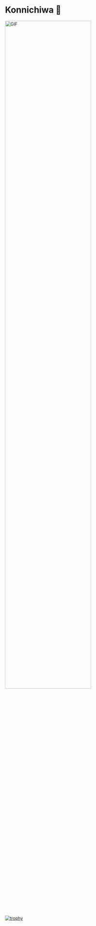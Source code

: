 # Konnichiwa 👋
<img width="75%" alt="GIF" align="center" src="https://user-images.githubusercontent.com/67684762/174741366-ec862105-81af-4c06-9c1f-3d28c4e19bfb.gif">

</br>

[![trophy](https://github-profile-trophy.vercel.app/?username=mst-nsh&theme=gruvbox)](https://github.com/ryo-ma/github-profile-trophy)


<!--
**mst-nsh/mst-nsh** is a ✨ _special_ ✨ repository because its `README.md` (this file) appears on your GitHub profile.

Here are some ideas to get you started:

- 🔭 I’m currently working on ...
- 🌱 I’m currently learning ...
- 👯 I’m looking to collaborate on ...
- 🤔 I’m looking for help with ...
- 💬 Ask me about ...
- 📫 How to reach me: ...
- 😄 Pronouns: ...
- ⚡ Fun fact: ...
-->
